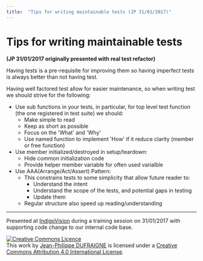 ```yaml
---
title:  "Tips for writing maintainable tests (JP 31/01/2017)"
---
```


# Tips for writing maintainable tests
**(JP 31/01/2017 originally presented with real test refactor)**

Having tests is a pre-requisite for improving them so having imperfect tests is always better than not having test.

Having well factored test allow for easier maintenance, so when writing test we should strive for the following:

* Use sub functions in your tests, in particular, for top level test function (the one registered in test suite) we should:
  * Make simple to read
  * Keep as short as possible
  * Focus on the 'What' and 'Why'
  * Use named function to implement 'How' if it reduce clarity (member or free function)
* Use member initialized/destroyed in setup/teardown:
  * Hide common initialization code
  * Provide helper member variable for often used varialble
* Use AAA(Arrange/Act/Assert) Pattern:
  * This constrains tests to some simplicity that allow future reader to:
    * Understand the intent
    * Understand the scope of the tests, and potential gaps in testing
    * Update them
  * Regular structure also speed up reading/understanding
  

-----
Presented at [IndigoVision](https://www.indigovision.com) during a training session on 31/01/2017 with supporting code change to our internal code base.

<a rel="license" href="http://creativecommons.org/licenses/by/4.0/"><img alt="Creative Commons Licence" style="border-width:0" src="https://i.creativecommons.org/l/by/4.0/88x31.png" /></a><br />This <span xmlns:dct="http://purl.org/dc/terms/" href="http://purl.org/dc/dcmitype/Text" rel="dct:type">work</span> by <a xmlns:cc="http://creativecommons.org/ns#" href="https://jeanphilipped.github.io/training/" property="cc:attributionName" rel="cc:attributionURL">Jean-Philippe DUFRAIGNE</a> is licensed under a <a rel="license" href="http://creativecommons.org/licenses/by/4.0/">Creative Commons Attribution 4.0 International License</a>.
